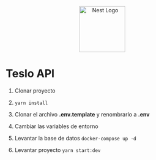 <p align="center">
  <a href="http://nestjs.com/" target="blank"><img src="https://nestjs.com/img/logo-small.svg" width="120" alt="Nest Logo" /></a>
</p>

# Teslo API

1. Clonar proyecto

2. ``` yarn install ```

3. Clonar el archivo __.env.template__ y renombrarlo a __.env__

4. Cambiar las variables de entorno

5. Levantar la base de datos ``` docker-compose up -d ```

6. Levantar proyecto  ``` yarn start:dev ```
